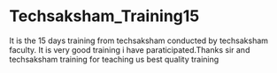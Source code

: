 # Techsaksham_Training15
It is the 15 days training from techsaksham conducted by techsaksham  faculty. It is very good training i have paraticipated.Thanks sir and techsaksham training  for teaching us best quality training

